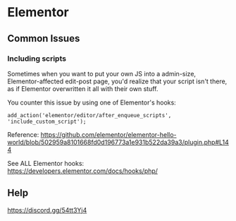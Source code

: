 # Elementor

## Common Issues

### Including scripts

Sometimes when you want to put your own JS into a admin-size, Elementor-affected edit-post page, you'd realize that your script isn't there, as if Elementor overwritten it all with their own stuff.

You counter this issue by using one of Elementor's hooks:

`add_action('elementor/editor/after_enqueue_scripts', 'include_custom_script');`

Reference: https://github.com/elementor/elementor-hello-world/blob/502959a8101668fd0d196773a1e931b522da39a3/plugin.php#L144

See ALL Elementor hooks: https://developers.elementor.com/docs/hooks/php/

## Help

https://discord.gg/54tt3Yj4
